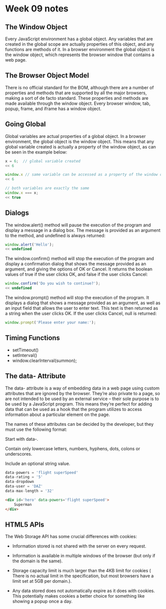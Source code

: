 # Week 09 notes

## The Window Object
Every JavaScript environment has a global object. Any variables that are created in the global scope are actually properties of this object, and any functions are methods of it. In a browser environment the global object is the window object, which represents the browser window that contains a web page.

## The Browser Object Model
There is no official standard for the BOM, although there are a number of properties and methods that are supported by all the major browsers, making a sort of de facto standard. These properties and methods are made available through the window object. Every browser window, tab, popup, frame, and iframe has a window object.

## Going Global
Global variables are actual properties of a global object. In a browser environment, the global object is the window object. This means that any global variable created is actually a property of the window object, as can be seen in the example below:
```js
x = 6;  // global variable created
<< 6

window.x // same variable can be accessed as a property of the window object
<< 6

// both variables are exactly the same
window.x === x;
<< true
```
## Dialogs
The window.alert() method will pause the execution of the program and display a message in a dialog box. The message is provided as an argument to the method, and undefined is always returned:
```js
window.alert('Hello');
<< undefined
```
The window.confirm() method will stop the execution of the program and display a confirmation dialog that shows the message provided as an argument, and giving the options of OK or Cancel. It returns the boolean values of true if the user clicks OK, and false if the user clicks Cancel:
```js
window.confirm('Do you wish to continue?');
<< undefined
```
The window.prompt() method will stop the execution of the program. It displays a dialog that shows a message provided as an argument, as well as an input field that allows the user to enter text. This text is then returned as a string when the user clicks OK. If the user clicks Cancel, null is returned:
```js
window.prompt('Please enter your name:');
```
## Timing Functions
* setTimeout()
* setInterval()
* window.clearInterval(summon);

## The data- Attribute

The data- attribute is a way of embedding data in a web page using custom attributes that are ignored by the browser. They’re also private to a page, so are not intended to be used by an external service – their sole purpose is to be used by a JavaScript program. This means they’re perfect for adding data that can be used as a hook that the program utilizes to access information about a particular element on the page.

The names of these attributes can be decided by the developer, but they must use the following format:

Start with data-.

Contain only lowercase letters, numbers, hyphens, dots, colons or underscores.

Include an optional string value.

```js
data-powers = 'flight superSpeed'
data-rating = '5' 
data-dropdown 
data-user = 'DAZ' 
data-max-length = '32'
```
```html
<div id='hero' data-powers='flight superSpeed'>
    Superman
</div>
```

## HTML5 APIs

The Web Storage API has some crucial differences with cookies:

- Information stored is not shared with the server on every request.

- Information is available in multiple windows of the browser (but only if the domain is the same).

- Storage capacity limit is much larger than the 4KB limit for cookies ( There is no actual limit in the specification, but most browsers have a limit set at 5GB per domain.).

- Any data stored does not automatically expire as it does with cookies. This potentially makes cookies a better choice for something like showing a popup once a day.


